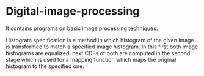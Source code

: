 # Digital-image-processing
It contains programs on basic image processing techniques.

Histogram specification is a method in which histogram of the given image is transformed to match a specified image histogram.
In this first both image histograms are equalized, next CDFs of both are computed in the second stage which is used for a mapping function which maps the original histogram to the specified one.
